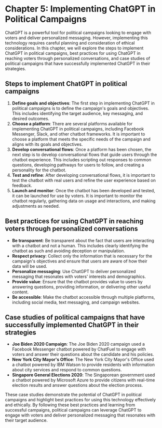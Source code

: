 Chapter 5: Implementing ChatGPT in Political Campaigns
======================================================

ChatGPT is a powerful tool for political campaigns looking to engage with voters and deliver personalized messaging. However, implementing this technology requires careful planning and consideration of ethical considerations. In this chapter, we will explore the steps to implement ChatGPT in political campaigns, best practices for using ChatGPT in reaching voters through personalized conversations, and case studies of political campaigns that have successfully implemented ChatGPT in their strategies.

Steps to implement ChatGPT in political campaigns
-------------------------------------------------

1. **Define goals and objectives**: The first step in implementing ChatGPT in political campaigns is to define the campaign's goals and objectives. This includes identifying the target audience, key messaging, and desired outcomes.
2. **Choose a platform**: There are several platforms available for implementing ChatGPT in political campaigns, including Facebook Messenger, Slack, and other chatbot frameworks. It is important to choose a platform that meets the specific needs of the campaign and aligns with its goals and objectives.
3. **Develop conversational flows**: Once a platform has been chosen, the next step is to develop conversational flows that guide users through the chatbot experience. This includes scripting out responses to common questions, developing pathways for users to follow, and creating a personality for the chatbot.
4. **Test and refine**: After developing conversational flows, it is important to test the chatbot with real users and refine the user experience based on feedback.
5. **Launch and monitor**: Once the chatbot has been developed and tested, it can be launched for use by voters. It is important to monitor the chatbot regularly, gathering data on usage and interactions, and making adjustments as needed.

Best practices for using ChatGPT in reaching voters through personalized conversations
--------------------------------------------------------------------------------------

* **Be transparent**: Be transparent about the fact that users are interacting with a chatbot and not a human. This includes clearly identifying the chatbot as such and avoiding deception or manipulation.
* **Respect privacy**: Collect only the information that is necessary for the campaign's objectives and ensure that users are aware of how their data will be used.
* **Personalize messaging**: Use ChatGPT to deliver personalized messaging that resonates with voters' interests and demographics.
* **Provide value**: Ensure that the chatbot provides value to users by answering questions, providing information, or delivering other useful content.
* **Be accessible**: Make the chatbot accessible through multiple platforms, including social media, text messaging, and campaign websites.

Case studies of political campaigns that have successfully implemented ChatGPT in their strategies
--------------------------------------------------------------------------------------------------

* **Joe Biden 2020 Campaign**: The Joe Biden 2020 campaign used a Facebook Messenger chatbot powered by ChatFuel to engage with voters and answer their questions about the candidate and his policies.
* **New York City Mayor's Office**: The New York City Mayor's Office used a chatbot powered by IBM Watson to provide residents with information about city services and respond to common questions.
* **Singapore General Elections 2020**: The Singaporean government used a chatbot powered by Microsoft Azure to provide citizens with real-time election results and answer questions about the election process.

These case studies demonstrate the potential of ChatGPT in political campaigns and highlight best practices for using this technology effectively and ethically. By following these best practices and learning from successful campaigns, political campaigns can leverage ChatGPT to engage with voters and deliver personalized messaging that resonates with their target audience.
